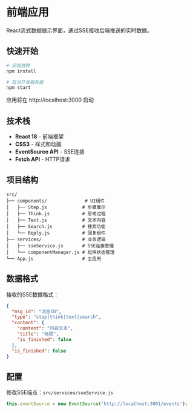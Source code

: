 # 前端应用

React流式数据展示界面，通过SSE接收后端推送的实时数据。

## 快速开始

```bash
# 安装依赖
npm install

# 启动开发服务器
npm start
```

应用将在 http://localhost:3000 启动

## 技术栈

- **React 18** - 前端框架
- **CSS3** - 样式和动画
- **EventSource API** - SSE连接
- **Fetch API** - HTTP请求

## 项目结构

```
src/
├── components/              # UI组件
│   ├── Step.js             # 步骤展示
│   ├── Think.js            # 思考过程
│   ├── Text.js             # 文本内容
│   ├── Search.js           # 搜索功能
│   └── Reply.js            # 回复组件
├── services/               # 业务逻辑
│   ├── sseService.js       # SSE连接管理
│   └── componentManager.js # 组件状态管理
└── App.js                  # 主应用
```

## 数据格式

接收的SSE数据格式：

```json
{
  "msg_id": "消息ID",
  "type": "step|think|text|search",
  "content": {
    "content": "内容文本",
    "title": "标题",
    "is_finished": false
  },
  "is_finished": false
}
```

## 配置

修改SSE端点：`src/services/sseService.js`
```javascript
this.eventSource = new EventSource('http://localhost:3001/events');
```

